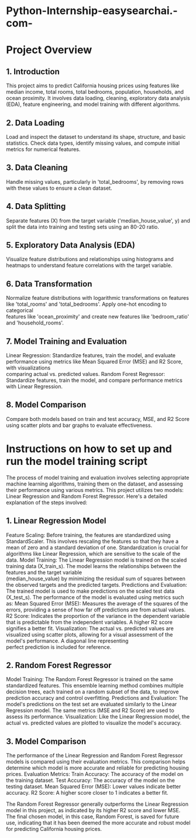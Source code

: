 # Python-Internship-easysearchai.-com-
# Project Overview
## 1. Introduction
  This project aims to predict California housing prices using features like median income, total rooms, total bedrooms, population, households, and ocean  proximity.   It involves data loading, cleaning, exploratory data analysis (EDA), feature engineering, and model training with different algorithms.

## 2. Data Loading
  Load and inspect the dataset to understand its shape, structure, and basic statistics. Check data types, identify missing values, and compute initial metrics for     numerical features.

## 3. Data Cleaning
  Handle missing values, particularly in 'total_bedrooms', by removing rows with these values to ensure a clean dataset.

## 4. Data Splitting
  Separate features (X) from the target variable ('median_house_value', y) and split the data into training and testing sets using an 80-20 ratio.

## 5. Exploratory Data Analysis (EDA)
  Visualize feature distributions and relationships using histograms and heatmaps to understand feature correlations with the target variable.

## 6. Data Transformation
  Normalize feature distributions with logarithmic transformations on features like 'total_rooms' and 'total_bedrooms'. Apply one-hot encoding to categorical       
  features like 'ocean_proximity' and create new features like 'bedroom_ratio' and 'household_rooms'.

## 7. Model Training and Evaluation
  Linear Regression: Standardize features, train the model, and evaluate performance using metrics like Mean Squared Error (MSE) and R2 Score, with visualizations   
                     comparing actual vs. predicted values.
  Random Forest Regressor: Standardize features, train the model, and compare performance metrics with Linear Regression.
## 8. Model Comparison
  Compare both models based on train and test accuracy, MSE, and R2 Score using scatter plots and bar graphs to evaluate effectiveness.

# Instructions on how to set up and run the model training script

The process of model training and evaluation involves selecting appropriate machine learning algorithms, training them on the dataset, and assessing their performance using various metrics. This project utilizes two models: Linear Regression and Random Forest Regressor. Here's a detailed explanation of the steps involved:

## 1. Linear Regression Model
Feature Scaling:
  Before training, the features are standardized using StandardScaler. This involves rescaling the features so that they have a mean of zero and a standard 
  deviation of one. Standardization is crucial for algorithms like Linear Regression, which are sensitive to the scale of the data.
Model Training:
  The Linear Regression model is trained on the scaled training data (X_train_s). The model learns the relationships between the features and the target variable   
  (median_house_value) by minimizing the residual sum of squares between the observed targets and the predicted targets.
Predictions and Evaluation:
  The trained model is used to make predictions on the scaled test data (X_test_s). The performance of the model is evaluated using metrics such as:
Mean Squared Error (MSE): Measures the average of the squares of the errors, providing a sense of how far off predictions are from actual values.
R2 Score: 
  Indicates the proportion of the variance in the dependent variable that is predictable from the independent variables. A higher R2 score signifies a 
  better fit.
Visualization:
  The actual vs. predicted values are visualized using scatter plots, allowing for a visual assessment of the model's performance. A diagonal line representing   
  perfect prediction is included for reference.
## 2. Random Forest Regressor
Model Training:
  The Random Forest Regressor is trained on the same standardized features. This ensemble learning method combines multiple decision trees, each trained on a 
  random subset of the data, to improve prediction accuracy and control overfitting.
Predictions and Evaluation:
  The model's predictions on the test set are evaluated similarly to the Linear Regression model. The same metrics (MSE and R2 Score) are used to assess its 
  performance.
Visualization:
  Like the Linear Regression model, the actual vs. predicted values are plotted to visualize the model's accuracy.
## 3. Model Comparison
  The performance of the Linear Regression and Random Forest Regressor models is compared using their evaluation metrics. This comparison helps determine which 
  model is more accurate and reliable for predicting housing prices.
Evaluation Metrics:
Train Accuracy: The accuracy of the model on the training dataset.
Test Accuracy: The accuracy of the model on the testing dataset.
Mean Squared Error (MSE): Lower values indicate better accuracy.
R2 Score: A higher score closer to 1 indicates a better fit.

The Random Forest Regressor generally outperforms the Linear Regression model in this project, as indicated by its higher R2 score and lower MSE. The final chosen model, in this case, Random Forest, is saved for future use, indicating that it has been deemed the more accurate and robust model for predicting California housing prices.

